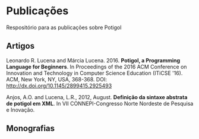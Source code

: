 Publicações
===========

Respositório para as publicações sobre Potigol

## Artigos

Leonardo R. Lucena and Márcia Lucena. 2016. __Potigol, a Programming Language for Beginners__. In Proceedings of the 2016 ACM Conference on Innovation and Technology in Computer Science Education (ITiCSE '16). ACM, New York, NY, USA, 368-368. DOI: http://dx.doi.org/10.1145/2899415.2925493

Anjos, A.O. and Lucena, L.R., 2012, August. __Definição da sintaxe abstrata de potigol em XML__. In VII CONNEPI-Congresso Norte Nordeste de Pesquisa e Inovação.

## Monografias
